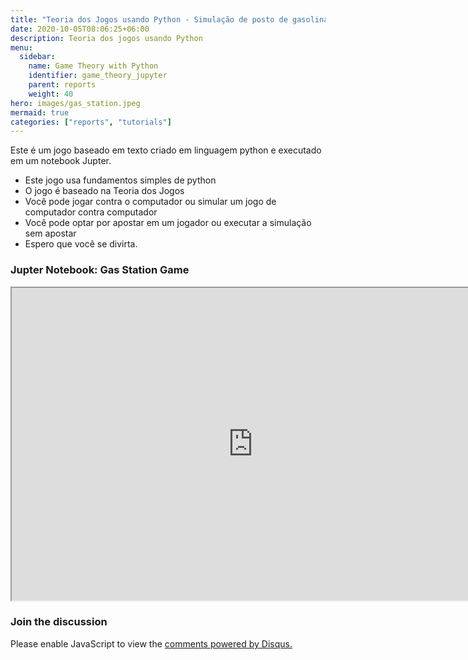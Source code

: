 ```yaml
---
title: "Teoria dos Jogos usando Python - Simulação de posto de gasolina"
date: 2020-10-05T08:06:25+06:00
description: Teoria dos jogos usando Python
menu:
  sidebar:
    name: Game Theory with Python
    identifier: game_theory_jupyter
    parent: reports
    weight: 40
hero: images/gas_station.jpeg
mermaid: true
categories: ["reports", "tutorials"]
---
```


Este é um jogo baseado em texto criado em linguagem python e executado em um notebook Jupter.

- Este jogo usa fundamentos simples de python
- O jogo é baseado na Teoria dos Jogos
- Você pode jogar contra o computador ou simular um jogo de computador contra computador
- Você pode optar por apostar em um jogador ou executar a simulação sem apostar
- Espero que você se divirta.

### Jupter Notebook: Gas Station Game

<iframe 
    src="https://mybinder.org/v2/gh/fdesena/notebooks/HEAD" 
    width="772" height="500">
</iframe>

### Join the discussion
<script id="dsq-count-scr' src="//felipesena.disqus.com/count.is" async></script>
<div id="disqus_thread"></div>
<script>
    /**
    *  RECOMMENDED CONFIGURATION VARIABLES: EDIT AND UNCOMMENT THE SECTION BELOW TO INSERT DYNAMIC VALUES FROM YOUR PLATFORM OR CMS.
    *  LEARN WHY DEFINING THESE VARIABLES IS IMPORTANT: https://disqus.com/admin/universalcode/#configuration-variables    */
    /*
    var disqus_config = function () {
    this.page.url = PAGE_URL;  // Replace PAGE_URL with your page's canonical URL variable
    this.page.identifier = PAGE_IDENTIFIER; // Replace PAGE_IDENTIFIER with your page's unique identifier variable
    };
    */
    (function() { // DON'T EDIT BELOW THIS LINE
    var d = document, s = d.createElement('script');
    s.src = 'https://felipesena.disqus.com/embed.js';
    s.setAttribute('data-timestamp', +new Date());
    (d.head || d.body).appendChild(s);
    })();
</script>
<noscript>Please enable JavaScript to view the <a href="https://disqus.com/?ref_noscript">comments powered by Disqus.</a></noscript>